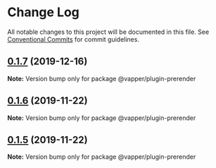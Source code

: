 # Change Log

All notable changes to this project will be documented in this file.
See [Conventional Commits](https://conventionalcommits.org) for commit guidelines.

## [0.1.7](https://github.com/vapperjs/vapper/compare/@vapper/plugin-prerender@0.1.6...@vapper/plugin-prerender@0.1.7) (2019-12-16)

**Note:** Version bump only for package @vapper/plugin-prerender





## [0.1.6](https://github.com/vapperjs/vapper/compare/@vapper/plugin-prerender@0.1.5...@vapper/plugin-prerender@0.1.6) (2019-11-22)

**Note:** Version bump only for package @vapper/plugin-prerender





## [0.1.5](https://github.com/vapperjs/vapper/compare/@vapper/plugin-prerender@0.1.4...@vapper/plugin-prerender@0.1.5) (2019-11-22)

**Note:** Version bump only for package @vapper/plugin-prerender
